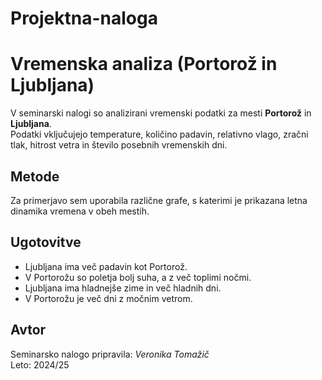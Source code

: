 # Projektna-naloga
# Vremenska analiza (Portorož in Ljubljana)

V seminarski nalogi so analizirani vremenski podatki za mesti **Portorož** in **Ljubljana**.  
Podatki vključujejo temperature, količino padavin, relativno vlago, zračni tlak, hitrost vetra in število posebnih vremenskih dni.  

## Metode
Za primerjavo sem uporabila različne grafe, s katerimi je prikazana letna dinamika vremena v obeh mestih.

## Ugotovitve
- Ljubljana ima več padavin kot Portorož.  
- V Portorožu so poletja bolj suha, a z več toplimi nočmi.  
- Ljubljana ima hladnejše zime in več hladnih dni.  
- V Portorožu je več dni z močnim vetrom.  

## Avtor
Seminarsko nalogo pripravila: *Veronika Tomažič*  
Leto: 2024/25
